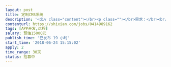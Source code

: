```yaml
---                
layout: post       
title: 定制CMS系统           
description: '<div class="content"></br><p class=""></br>需求：</br><br/>实现一个cms系统，展示简单的office系列文档和点击部分超 链接然后跳转，office文档包括word,excel,ppt，pdf等，需要在浏览器中直接显示这些文档，终端是可触控的Windows电脑。需要嵌入展示的文件格式包括 图片、PDF、视频(mp4)、超文本；展示方式有滚动、翻页、跳转。</br><br/>时间：1个月</br></p></br></div>'     
contenturl: https://shixian.com/jobs/0414989162      
tags: [APP开发,远程]            
salary: 预估15000元          
publish_time: '已发布 19 小时'         
start_time: '2018-06-24 15:15:02'           
apply: 2                   
time_range: 30天              
status: 招募中                  
---                 
```

